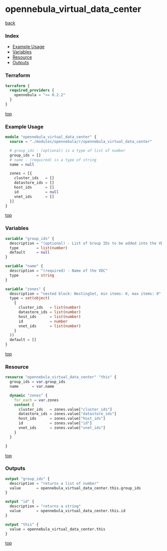 # opennebula_virtual_data_center

[back](../opennebula.md)

### Index

- [Example Usage](#example-usage)
- [Variables](#variables)
- [Resource](#resource)
- [Outputs](#outputs)

### Terraform

```terraform
terraform {
  required_providers {
    opennebula = ">= 0.2.2"
  }
}
```

[top](#index)

### Example Usage

```terraform
module "opennebula_virtual_data_center" {
  source = "./modules/opennebula/r/opennebula_virtual_data_center"

  # group_ids - (optional) is a type of list of number
  group_ids = []
  # name - (required) is a type of string
  name = null

  zones = [{
    cluster_ids   = []
    datastore_ids = []
    host_ids      = []
    id            = null
    vnet_ids      = []
  }]
}
```

[top](#index)

### Variables

```terraform
variable "group_ids" {
  description = "(optional) - List of Group IDs to be added into the VDC"
  type        = list(number)
  default     = null
}

variable "name" {
  description = "(required) - Name of the VDC"
  type        = string
}

variable "zones" {
  description = "nested block: NestingSet, min items: 0, max items: 0"
  type = set(object(
    {
      cluster_ids   = list(number)
      datastore_ids = list(number)
      host_ids      = list(number)
      id            = number
      vnet_ids      = list(number)
    }
  ))
  default = []
}
```

[top](#index)

### Resource

```terraform
resource "opennebula_virtual_data_center" "this" {
  group_ids = var.group_ids
  name      = var.name

  dynamic "zones" {
    for_each = var.zones
    content {
      cluster_ids   = zones.value["cluster_ids"]
      datastore_ids = zones.value["datastore_ids"]
      host_ids      = zones.value["host_ids"]
      id            = zones.value["id"]
      vnet_ids      = zones.value["vnet_ids"]
    }
  }

}
```

[top](#index)

### Outputs

```terraform
output "group_ids" {
  description = "returns a list of number"
  value       = opennebula_virtual_data_center.this.group_ids
}

output "id" {
  description = "returns a string"
  value       = opennebula_virtual_data_center.this.id
}

output "this" {
  value = opennebula_virtual_data_center.this
}
```

[top](#index)